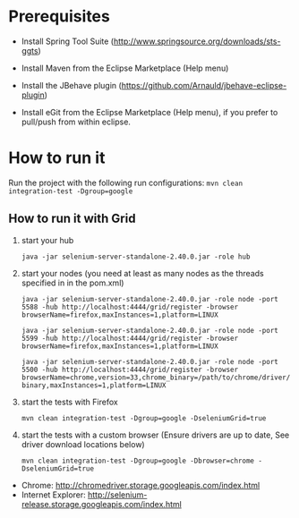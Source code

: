 # Prerequisites

- Install Spring Tool Suite (http://www.springsource.org/downloads/sts-ggts)
- Install Maven from the Eclipse Marketplace (Help menu)
- Install the JBehave plugin (https://github.com/Arnauld/jbehave-eclipse-plugin)

- Install eGit from the Eclipse Marketplace (Help menu), if you prefer to pull/push from within eclipse.

# How to run it

Run the project with the following run configurations:
`mvn clean integration-test -Dgroup=google`


## How to run it with Grid
1. start your hub

    `java -jar selenium-server-standalone-2.40.0.jar -role hub`

2. start your nodes (you need at least as many nodes as the threads specified in in the pom.xml)

    `java -jar selenium-server-standalone-2.40.0.jar -role node -port 5588 -hub http://localhost:4444/grid/register -browser browserName=firefox,maxInstances=1,platform=LINUX`

    `java -jar selenium-server-standalone-2.40.0.jar -role node -port 5599 -hub http://localhost:4444/grid/register -browser browserName=firefox,maxInstances=1,platform=LINUX`

    `java -jar selenium-server-standalone-2.40.0.jar -role node -port 5500 -hub http://localhost:4444/grid/register -browser browserName=chrome,version=33,chrome_binary=/path/to/chrome/driver/binary,maxInstances=1,platform=LINUX`

3. start the tests with Firefox

    `mvn clean integration-test -Dgroup=google -DseleniumGrid=true`

4. start the tests with a custom browser (Ensure drivers are up to date, See driver download locations below)

    `mvn clean integration-test -Dgroup=google -Dbrowser=chrome -DseleniumGrid=true`
    
* Chrome: http://chromedriver.storage.googleapis.com/index.html
* Internet Explorer: http://selenium-release.storage.googleapis.com/index.html


